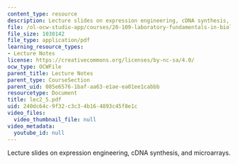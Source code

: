 ```yaml
---
content_type: resource
description: Lecture slides on expression engineering, cDNA synthesis, and microarrays.
file: /ol-ocw-studio-app/courses/20-109-laboratory-fundamentals-in-biological-engineering-fall-2007/240dc64c9f32c3c34b164893c45f8e1c_lec2_5.pdf
file_size: 1030142
file_type: application/pdf
learning_resource_types:
- Lecture Notes
license: https://creativecommons.org/licenses/by-nc-sa/4.0/
ocw_type: OCWFile
parent_title: Lecture Notes
parent_type: CourseSection
parent_uid: 085e6576-1baf-aa63-e1ae-ea01ee1cabbb
resourcetype: Document
title: lec2_5.pdf
uid: 240dc64c-9f32-c3c3-4b16-4893c45f8e1c
video_files:
  video_thumbnail_file: null
video_metadata:
  youtube_id: null
---
```

Lecture slides on expression engineering, cDNA synthesis, and microarrays.